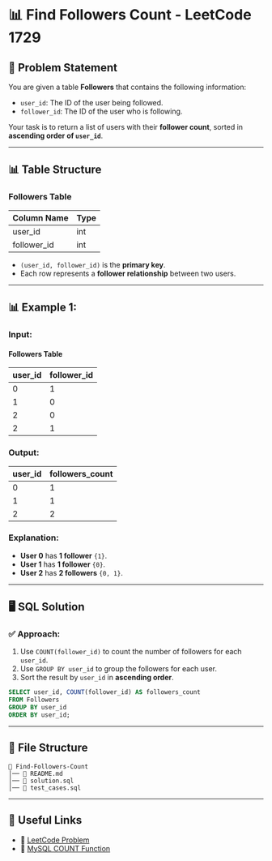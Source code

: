 # 📊 Find Followers Count - LeetCode 1729

## 📌 Problem Statement
You are given a table **Followers** that contains the following information:

- `user_id`: The ID of the user being followed.
- `follower_id`: The ID of the user who is following.

Your task is to return a list of users with their **follower count**, sorted in **ascending order of `user_id`**.

---

## 📊 Table Structure

### **Followers Table**
| Column Name | Type |
| ----------- | ---- |
| user_id     | int  |
| follower_id | int  |

- `(user_id, follower_id)` is the **primary key**.
- Each row represents a **follower relationship** between two users.

---

## 📊 Example 1:

### **Input:**
#### **Followers Table**
| user_id | follower_id |
| ------- | ----------- |
| 0       | 1           |
| 1       | 0           |
| 2       | 0           |
| 2       | 1           |

### **Output:**
| user_id | followers_count |
| ------- | --------------- |
| 0       | 1               |
| 1       | 1               |
| 2       | 2               |

### **Explanation:**
- **User 0** has **1 follower** `{1}`.
- **User 1** has **1 follower** `{0}`.
- **User 2** has **2 followers** `{0, 1}`.

---

## 🖥 SQL Solution

### ✅ **Approach:**
1. Use `COUNT(follower_id)` to count the number of followers for each `user_id`.
2. Use `GROUP BY user_id` to group the followers for each user.
3. Sort the result by `user_id` in **ascending order**.

```sql
SELECT user_id, COUNT(follower_id) AS followers_count
FROM Followers
GROUP BY user_id
ORDER BY user_id;
```

---

## 📁 File Structure
```
📂 Find-Followers-Count
│── 📜 README.md
│── 📜 solution.sql
│── 📜 test_cases.sql
```

---

## 🔗 Useful Links
- 📖 [LeetCode Problem](https://leetcode.com/problems/find-followers-count/)
- 📝 [MySQL COUNT Function](https://www.w3schools.com/sql/sql_count.asp)
